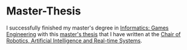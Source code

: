 # Master-Thesis

I successfully finished my master's degree in [Informatics: Games Engineering](https://www.tum.de/en/studies/degree-programs/detail/informatics-games-engineering-master-of-science-msc) with this [master's thesis](https://docs.google.com/viewer?url=https://raw.githubusercontent.com/MarcelBruckner-MasterThesis/Master-Thesis/main/master-thesis.pdf) that I have written at the [Chair of Robotics, Artificial Intelligence and Real-time Systems](https://www.in.tum.de/en/i06/home/).
